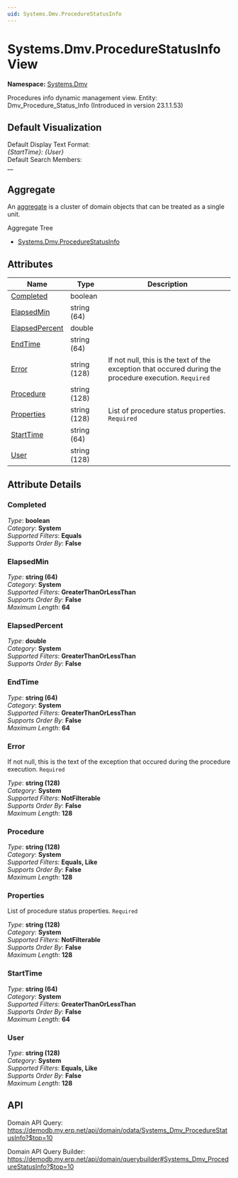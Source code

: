 ```yaml
---
uid: Systems.Dmv.ProcedureStatusInfo
---
```

# Systems.Dmv.ProcedureStatusInfo View

**Namespace:** [Systems.Dmv](Systems.Dmv.md)  

Procedures info dynamic management view. Entity: Dmv_Procedure_Status_Info (Introduced in version 23.1.1.53)

## Default Visualization
Default Display Text Format:  
_{StartTime}: {User}_  
Default Search Members:  
__  

## Aggregate
An [aggregate](https://docs.erp.net/tech/advanced/concepts/aggregates.html) is a cluster of domain objects that can be treated as a single unit.  

Aggregate Tree  
* [Systems.Dmv.ProcedureStatusInfo](Systems.Dmv.ProcedureStatusInfo.md)  

## Attributes

| Name | Type | Description |
| ---- | ---- | --- |
| [Completed](Systems.Dmv.ProcedureStatusInfo.md#completed) | boolean |  
| [ElapsedMin](Systems.Dmv.ProcedureStatusInfo.md#elapsedmin) | string (64) |  
| [ElapsedPercent](Systems.Dmv.ProcedureStatusInfo.md#elapsedpercent) | double |  
| [EndTime](Systems.Dmv.ProcedureStatusInfo.md#endtime) | string (64) |  
| [Error](Systems.Dmv.ProcedureStatusInfo.md#error) | string (128) | If not null, this is the text of the exception that occured during the procedure execution. `Required` 
| [Procedure](Systems.Dmv.ProcedureStatusInfo.md#procedure) | string (128) |  
| [Properties](Systems.Dmv.ProcedureStatusInfo.md#properties) | string (128) | List of procedure status properties. `Required` 
| [StartTime](Systems.Dmv.ProcedureStatusInfo.md#starttime) | string (64) |  
| [User](Systems.Dmv.ProcedureStatusInfo.md#user) | string (128) |  


## Attribute Details

### Completed

_Type_: **boolean**  
_Category_: **System**  
_Supported Filters_: **Equals**  
_Supports Order By_: **False**  

### ElapsedMin

_Type_: **string (64)**  
_Category_: **System**  
_Supported Filters_: **GreaterThanOrLessThan**  
_Supports Order By_: **False**  
_Maximum Length_: **64**  

### ElapsedPercent

_Type_: **double**  
_Category_: **System**  
_Supported Filters_: **GreaterThanOrLessThan**  
_Supports Order By_: **False**  

### EndTime

_Type_: **string (64)**  
_Category_: **System**  
_Supported Filters_: **GreaterThanOrLessThan**  
_Supports Order By_: **False**  
_Maximum Length_: **64**  

### Error

If not null, this is the text of the exception that occured during the procedure execution. `Required`

_Type_: **string (128)**  
_Category_: **System**  
_Supported Filters_: **NotFilterable**  
_Supports Order By_: **False**  
_Maximum Length_: **128**  

### Procedure

_Type_: **string (128)**  
_Category_: **System**  
_Supported Filters_: **Equals, Like**  
_Supports Order By_: **False**  
_Maximum Length_: **128**  

### Properties

List of procedure status properties. `Required`

_Type_: **string (128)**  
_Category_: **System**  
_Supported Filters_: **NotFilterable**  
_Supports Order By_: **False**  
_Maximum Length_: **128**  

### StartTime

_Type_: **string (64)**  
_Category_: **System**  
_Supported Filters_: **GreaterThanOrLessThan**  
_Supports Order By_: **False**  
_Maximum Length_: **64**  

### User

_Type_: **string (128)**  
_Category_: **System**  
_Supported Filters_: **Equals, Like**  
_Supports Order By_: **False**  
_Maximum Length_: **128**  


## API

Domain API Query:
<https://demodb.my.erp.net/api/domain/odata/Systems_Dmv_ProcedureStatusInfo?$top=10>

Domain API Query Builder:
<https://demodb.my.erp.net/api/domain/querybuilder#Systems_Dmv_ProcedureStatusInfo?$top=10>

